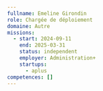 ```yaml
---
fullname: Emeline Girondin
role: Chargée de déploiement
domaine: Autre
missions:
  - start: 2024-09-11
    end: 2025-03-31
    status: independent
    employer: Administration+
    startups:
      - aplus
competences: []
---
```

